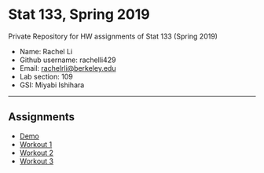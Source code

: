 # Stat 133, Spring 2019

Private Repository for HW assignments of Stat 133 (Spring 2019)

- Name: Rachel Li
- Github username: rachelli429
- Email: rachelrli@berkeley.edu
- Lab section: 109
- GSI: Miyabi Ishihara

-----

## Assignments

- [Demo](https://github.com/stat133-sp19/hw-stat133-rachelli429/tree/master/demo)
- [Workout 1](https://github.com/stat133-sp19/hw-stat133-rachelli429/tree/master/workout01)
- [Workout 2](https://github.com/stat133-sp19/hw-stat133-rachelli429/tree/master/workout02)
- [Workout 3](https://github.com/stat133-sp19/hw-stat133-rachelli429/tree/master/binomial)
